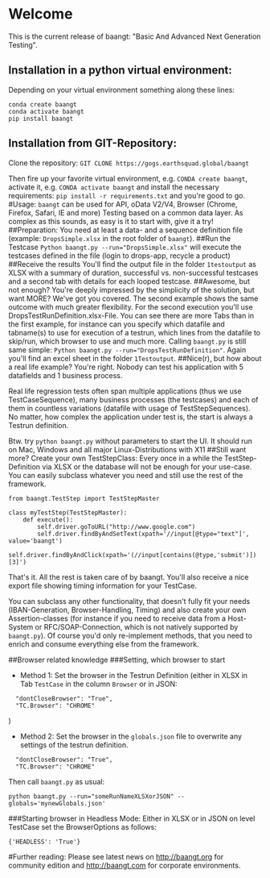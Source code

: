 # Welcome
This is the current release of baangt: "Basic And Advanced Next Generation Testing".

## Installation in a python virtual environment:
Depending on your virtual environment something along these lines:
```
conda create baangt
conda activate baangt
pip install baangt
```
## Installation from GIT-Repository:
Clone the repository: ``GIT CLONE https://gogs.earthsquad.global/baangt``

Then fire up your favorite virtual environment, e.g. 
`CONDA create baangt`, activate it, e.g. `CONDA activate baangt` and install the necessary requirements: 
`pip install -r requirements.txt` and you're good to go.
#Usage:
``baangt`` can be used for API, oData V2/V4, Browser (Chrome, Firefox, Safari, IE and more) Testing based on a common 
data layer. As complex as this sounds, as easy is it to start with, give it a try!
##Preparation:
You need at least a data- and a sequence definition file (example: `DropsSimple.xlsx` in the root folder of `baangt`).
##Run the Testcase
``Python baangt.py --run="DropsSimple.xlsx"`` will execute the testcases defined in the file (login to drops-app, recycle 
a product)
##Receive the results
You'll find the output file in the folder `1testoutput` as XLSX with a summary of duration, successful vs. non-successful 
testcases and a second tab with details for each looped testcase.
##Awesome, but not enough?
You're deeply impressed by the simplicity of the solution, but want MORE? We've got you covered. The second example shows 
the same outcome with much greater flexibility. For the second execution you'll use DropsTestRunDefinition.xlsx-File. 
You can see there are more Tabs than in the first example, for instance can you specify which datafile and 
tabname(s) to use for execution of a testrun, which lines from the datafile to skip/run, which browser to use and much more.
Calling ``baangt.py`` is still same simple:
`Python baangt.py --run="DropsTestRunDefinition"`. Again you'll find an excel sheet in the folder `1Testoutput`.
##Nice(r), but how about a real life example?
You're right. Nobody can test his application with 5 datafields and 1 business process. 

Real life regression tests often span multiple applications (thus we use TestCaseSequence), many business processes 
(the testcases) and each of them in countless variations (datafile with usage of TestStepSequences). 
No matter, how complex the application under test is, the start is always a Testrun definition. 

Btw. try `python baangt.py` without parameters to start the UI. It should run on Mac, Windows and all major 
Linux-Distributions with X11 
##Still want more? Create your own TestStepClass:
Every once in a while the TestStep-Definition via XLSX or the database will not be enough for your use-case. You can 
easily subclass whatever you need and still use the rest of the framework.
```
from baangt.TestStep import TestStepMaster

class myTestStep(TestStepMaster):
    def execute():
        self.driver.goToURL("http://www.google.com")
        self.driver.findByAndSetText(xpath='//input[@type="text"]', value='baangt')
        self.driver.findByAndClick(xpath='(//input[contains(@type,'submit')])[3]')

```

That's it. All the rest is taken care of by baangt. You'll also receive a nice export file showing timing information 
for your TestCase.

You can subclass any other functionality, that doesn't fully fit your needs (IBAN-Generation, Browser-Handling, Timing) 
and also create your own Assertion-classes (for instance if you need to receive data from a Host-System or 
RFC/SOAP-Connection, which is not natively supported by ``baangt.py``). Of course you'd only re-implement methods, 
that you need to enrich and consume everything else from the framework.

##Browser related knowledge
###Setting, which browser to start
* Method 1:
Set the browser in the Testrun Definition (either in XLSX in Tab `TestCase` in the column `Browser` or in JSON:

```
  "dontCloseBrowser": "True",
  "TC.Browser": "CHROME"
``` 
)

* Method 2:
Set the browser in the `globals.json` file to overwrite any settings of the testrun definition.
```
  "dontCloseBrowser": "True",
  "TC.Browser": "CHROME"
``` 
Then call `baangt.py` as usual:

`python baangt.py --run="someRunNameXLSXorJSON" --globals='mynewGlobals.json'`

###Starting browser in Headless Mode:
Either in XLSX or in JSON on level TestCase set the BrowserOptions as follows:

`{'HEADLESS': 'True'}`

#Further reading:
Please see latest news on http://baangt.org for community edition and http://baangt.com for corporate environments.